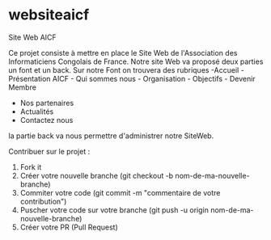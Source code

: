 # websiteaicf
Site Web AICF

Ce projet consiste à mettre en place le Site Web de l'Association des Informaticiens Congolais de France.
Notre site Web va proposé deux parties un font et un back.
Sur notre Font on trouvera des rubriques 
-Accueil
-Présentation AICF 
                    - Qui sommes nous
                    - Organisation
                    - Objectifs
                    - Devenir Membre
- Nos partenaires
- Actualités
- Contactez nous

la partie back va nous permettre d'administrer notre SiteWeb.

Contribuer sur le projet :

1. Fork it
2. Créer votre nouvelle branche (git checkout -b nom-de-ma-nouvelle-branche)
3. Commiter votre code (git commit -m "commentaire de votre contribution")
4. Puscher votre code sur votre branche (git push -u origin nom-de-ma-nouvelle-branche)
5. Créer votre PR (Pull Request)


